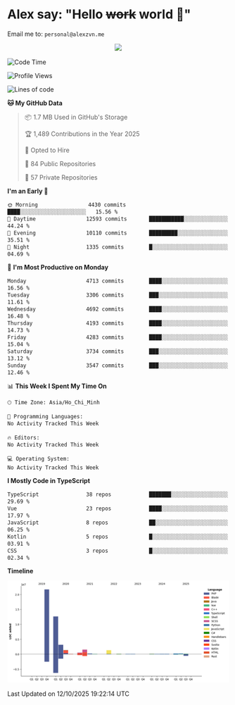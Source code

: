 # Alex say: "Hello ~~work~~ world 🐾"
Email me to: `personal@alexzvn.me`


<p align=center>
  <a href="https://skillicons.dev">
    <img src="https://skillicons.dev/icons?i=ts,js,php,nodejs,bun,vue,nuxt,react,svelte,tauri,laravel,rust,mongodb,docker,electron,redis,rabbitmq,tailwind,git,cloudflare,elysia,mysql,nginx,rollupjs,sentry,ubuntu,yarn,html,css,vite" />
  </a>
</p>

<!--START_SECTION:waka-->
![Code Time](http://img.shields.io/badge/Code%20Time-1%2C066%20hrs%2055%20mins-blue)

![Profile Views](http://img.shields.io/badge/Profile%20Views-1-blue)

![Lines of code](https://img.shields.io/badge/From%20Hello%20World%20I%27ve%20Written-43.6%20million%20lines%20of%20code-blue)

**🐱 My GitHub Data** 

> 📦 1.7 MB Used in GitHub's Storage 
 > 
> 🏆 1,489 Contributions in the Year 2025
 > 
> 💼 Opted to Hire
 > 
> 📜 84 Public Repositories 
 > 
> 🔑 57 Private Repositories 
 > 
**I'm an Early 🐤** 

```text
🌞 Morning                4430 commits        ████░░░░░░░░░░░░░░░░░░░░░   15.56 % 
🌆 Daytime                12593 commits       ███████████░░░░░░░░░░░░░░   44.24 % 
🌃 Evening                10110 commits       █████████░░░░░░░░░░░░░░░░   35.51 % 
🌙 Night                  1335 commits        █░░░░░░░░░░░░░░░░░░░░░░░░   04.69 % 
```
📅 **I'm Most Productive on Monday** 

```text
Monday                   4713 commits        ████░░░░░░░░░░░░░░░░░░░░░   16.56 % 
Tuesday                  3306 commits        ███░░░░░░░░░░░░░░░░░░░░░░   11.61 % 
Wednesday                4692 commits        ████░░░░░░░░░░░░░░░░░░░░░   16.48 % 
Thursday                 4193 commits        ████░░░░░░░░░░░░░░░░░░░░░   14.73 % 
Friday                   4283 commits        ████░░░░░░░░░░░░░░░░░░░░░   15.04 % 
Saturday                 3734 commits        ███░░░░░░░░░░░░░░░░░░░░░░   13.12 % 
Sunday                   3547 commits        ███░░░░░░░░░░░░░░░░░░░░░░   12.46 % 
```


📊 **This Week I Spent My Time On** 

```text
🕑︎ Time Zone: Asia/Ho_Chi_Minh

💬 Programming Languages: 
No Activity Tracked This Week

🔥 Editors: 
No Activity Tracked This Week

💻 Operating System: 
No Activity Tracked This Week
```

**I Mostly Code in TypeScript** 

```text
TypeScript               38 repos            ███████░░░░░░░░░░░░░░░░░░   29.69 % 
Vue                      23 repos            ████░░░░░░░░░░░░░░░░░░░░░   17.97 % 
JavaScript               8 repos             ██░░░░░░░░░░░░░░░░░░░░░░░   06.25 % 
Kotlin                   5 repos             █░░░░░░░░░░░░░░░░░░░░░░░░   03.91 % 
CSS                      3 repos             █░░░░░░░░░░░░░░░░░░░░░░░░   02.34 % 
```



**Timeline**

![Lines of Code chart](https://raw.githubusercontent.com/alexzvn/alexzvn/main/assets/bar_graph.png)


 Last Updated on 12/10/2025 19:22:14 UTC
<!--END_SECTION:waka-->

